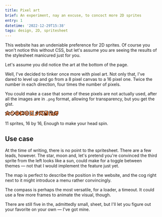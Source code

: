 ```yaml
---
title: Pixel art
brief: An experiment, nay an excuse, to concoct more 2D sprites
entry: 1
datetime: '2022-12-29T15:38'
tags: design, 2D, spritesheet
---
```


This website has an undeniable preference for 2D sprites. Of course you won't notice this without CSS, but let's assume you are seeing the results of the stylesheet manicured just for you.

Let's assume you did notice the art at the bottom of the page.

Well, I've decided to tinker once more with pixel art. Not only that, I've dared to level up and go from a 8 pixel canvas to a 16 pixel one. Twice the number in each direction, four times the number of pixels.

You could make a case that some of these pixels are not actually used, after all the images are in `.png` format, allowing for transparency, but you get the gist.

![Spritesheet with 11 sprites](/images/spritesheet-16.png)

11 sprites, 16 by 16, Enough to make your head spin.

## Use case

At the time of writing, there is no point to the spritesheet. There are a few leads, however. The star, moon and, let's pretend you're convinced the third sprite from the left looks like a sun, could make for a toggle between themes — not that I would implement the feature just yet.

The map is perfect to describe the position in the website, and the cog right next to it might introduce a menu rather convincingly.

The compass is perhaps the most versatile, for a loader, a timeout. It could use a few more frames to animate the visual, though.

There are still five in the, admittedly small, sheet, but I'll let you figure out your favorite on your own — I've got mine.
